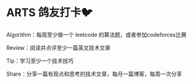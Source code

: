 # ARTS 鸽友打卡🐦

Algorithm：每周至少做一个 leetcode 的算法题，或者参加codeforces比赛

Review：阅读并点评至少一篇英文技术文章

Tip：学习至少一个技术技巧

Share：分享一篇有观点和思考的技术文章，每月一篇博客，每周一次分享
